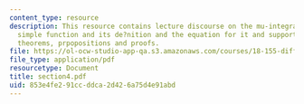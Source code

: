 ```yaml
---
content_type: resource
description: This resource contains lecture discourse on the mu-integral of a non-negative
  simple function and its de?nition and the equation for it and supporting definitions,
  theorems, prpopositions and proofs.
file: https://ol-ocw-studio-app-qa.s3.amazonaws.com/courses/18-155-differential-analysis-fall-2004/853e4fe291ccddca2d426a75d4e91abd_section4.pdf
file_type: application/pdf
resourcetype: Document
title: section4.pdf
uid: 853e4fe2-91cc-ddca-2d42-6a75d4e91abd
---
```


